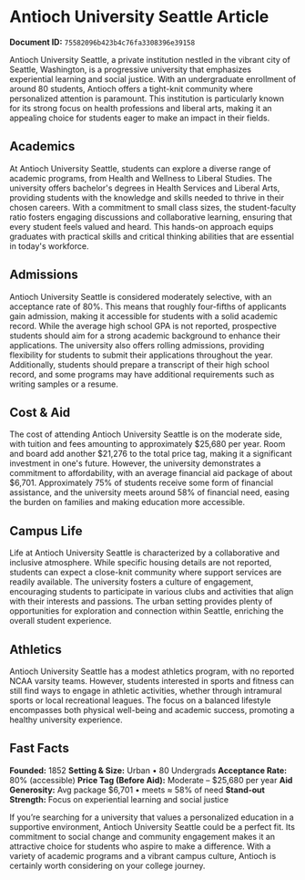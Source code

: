 # Antioch University Seattle Article

**Document ID:** `75582096b423b4c76fa3308396e39158`

Antioch University Seattle, a private institution nestled in the vibrant city of Seattle, Washington, is a progressive university that emphasizes experiential learning and social justice. With an undergraduate enrollment of around 80 students, Antioch offers a tight-knit community where personalized attention is paramount. This institution is particularly known for its strong focus on health professions and liberal arts, making it an appealing choice for students eager to make an impact in their fields.

## Academics
At Antioch University Seattle, students can explore a diverse range of academic programs, from Health and Wellness to Liberal Studies. The university offers bachelor's degrees in Health Services and Liberal Arts, providing students with the knowledge and skills needed to thrive in their chosen careers. With a commitment to small class sizes, the student-faculty ratio fosters engaging discussions and collaborative learning, ensuring that every student feels valued and heard. This hands-on approach equips graduates with practical skills and critical thinking abilities that are essential in today's workforce.

## Admissions
Antioch University Seattle is considered moderately selective, with an acceptance rate of 80%. This means that roughly four-fifths of applicants gain admission, making it accessible for students with a solid academic record. While the average high school GPA is not reported, prospective students should aim for a strong academic background to enhance their applications. The university also offers rolling admissions, providing flexibility for students to submit their applications throughout the year. Additionally, students should prepare a transcript of their high school record, and some programs may have additional requirements such as writing samples or a resume.

## Cost & Aid
The cost of attending Antioch University Seattle is on the moderate side, with tuition and fees amounting to approximately $25,680 per year. Room and board add another $21,276 to the total price tag, making it a significant investment in one's future. However, the university demonstrates a commitment to affordability, with an average financial aid package of about $6,701. Approximately 75% of students receive some form of financial assistance, and the university meets around 58% of financial need, easing the burden on families and making education more accessible.

## Campus Life
Life at Antioch University Seattle is characterized by a collaborative and inclusive atmosphere. While specific housing details are not reported, students can expect a close-knit community where support services are readily available. The university fosters a culture of engagement, encouraging students to participate in various clubs and activities that align with their interests and passions. The urban setting provides plenty of opportunities for exploration and connection within Seattle, enriching the overall student experience.

## Athletics
Antioch University Seattle has a modest athletics program, with no reported NCAA varsity teams. However, students interested in sports and fitness can still find ways to engage in athletic activities, whether through intramural sports or local recreational leagues. The focus on a balanced lifestyle encompasses both physical well-being and academic success, promoting a healthy university experience.

## Fast Facts
**Founded:** 1852
**Setting & Size:** Urban • 80 Undergrads
**Acceptance Rate:** 80% (accessible)
**Price Tag (Before Aid):** Moderate – $25,680 per year
**Aid Generosity:** Avg package $6,701 • meets ≈ 58% of need
**Stand-out Strength:** Focus on experiential learning and social justice

If you’re searching for a university that values a personalized education in a supportive environment, Antioch University Seattle could be a perfect fit. Its commitment to social change and community engagement makes it an attractive choice for students who aspire to make a difference. With a variety of academic programs and a vibrant campus culture, Antioch is certainly worth considering on your college journey.
